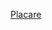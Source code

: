 [Placare](https://3dviewer.net/#model=https://raw.githubusercontent.com/Kuziini-product/Test_dulap/main/Placare_.fbx,https://raw.githubusercontent.com/Kuziini-product/Test_dulap/main/H3157_ST12.jpg,https://raw.githubusercontent.com/Kuziini-product/Test_dulap/main/glass.bmp)
